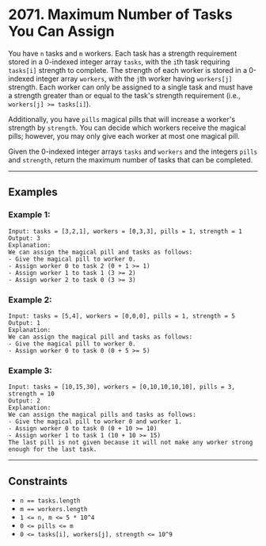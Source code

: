 # 2071. Maximum Number of Tasks You Can Assign

You have `n` tasks and `m` workers. Each task has a strength requirement stored in a 0-indexed integer array `tasks`, with the `i`th task requiring `tasks[i]` strength to complete. The strength of each worker is stored in a 0-indexed integer array `workers`, with the `j`th worker having `workers[j]` strength. Each worker can only be assigned to a single task and must have a strength greater than or equal to the task's strength requirement (i.e., `workers[j] >= tasks[i]`).

Additionally, you have `pills` magical pills that will increase a worker's strength by `strength`. You can decide which workers receive the magical pills; however, you may only give each worker at most one magical pill.

Given the 0-indexed integer arrays `tasks` and `workers` and the integers `pills` and `strength`, return the maximum number of tasks that can be completed.

---

## Examples

### Example 1:
```plaintext
Input: tasks = [3,2,1], workers = [0,3,3], pills = 1, strength = 1
Output: 3
Explanation:
We can assign the magical pill and tasks as follows:
- Give the magical pill to worker 0.
- Assign worker 0 to task 2 (0 + 1 >= 1)
- Assign worker 1 to task 1 (3 >= 2)
- Assign worker 2 to task 0 (3 >= 3)
```

### Example 2:
```plaintext
Input: tasks = [5,4], workers = [0,0,0], pills = 1, strength = 5
Output: 1
Explanation:
We can assign the magical pill and tasks as follows:
- Give the magical pill to worker 0.
- Assign worker 0 to task 0 (0 + 5 >= 5)
```

### Example 3:
```plaintext
Input: tasks = [10,15,30], workers = [0,10,10,10,10], pills = 3, strength = 10
Output: 2
Explanation:
We can assign the magical pills and tasks as follows:
- Give the magical pill to worker 0 and worker 1.
- Assign worker 0 to task 0 (0 + 10 >= 10)
- Assign worker 1 to task 1 (10 + 10 >= 15)
The last pill is not given because it will not make any worker strong enough for the last task.
```

---

## Constraints

- `n == tasks.length`
- `m == workers.length`
- `1 <= n, m <= 5 * 10^4`
- `0 <= pills <= m`
- `0 <= tasks[i], workers[j], strength <= 10^9`